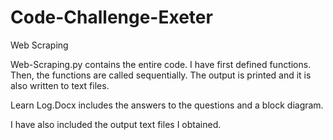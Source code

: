 # Code-Challenge-Exeter
Web Scraping

Web-Scraping.py contains the entire code. I have first defined functions. 
Then, the functions are called sequentially. The output is printed and it is also written to text files.

Learn Log.Docx includes the answers to the questions and a block diagram.

I have also included the output text files I obtained.
